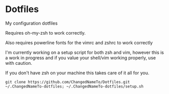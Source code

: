 # Dotfiles
My configuration dotfiles

Requires oh-my-zsh to work correctly.

Also requires powerline fonts for the vimrc and zshrc to work correctly

I'm currently working on a setup script for both zsh and vim, however this is a work in progress and if you value your shell/vim working properly, use with caution.

If you don't have zsh on your machine this takes care of it all for you.

    git clone https://github.com/ChangedNameTo/Dotfiles.git ~/.ChangedNameTo-dotfiles; ~/.ChangedNameTo-dotfiles/setup.sh
